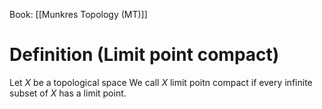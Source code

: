 Book: [[Munkres Topology (MT)]]
# Definition (Limit point compact)
Let $X$ be a topological space
We call $X$ limit poitn compact if every infinite subset of $X$ has a limit point.